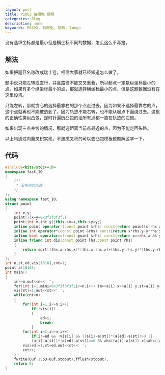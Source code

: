 ```yaml
---
layout: post
title: P1863 独眼兔 题解
categories: Blog
description: none
keywords: P6892, 独眼兔, 题解, luogu
---
```


没有造纵坐标都是最小但是横坐标不同的数据，怎么这么不毒瘤。

## 解法

如果把题目名称改成瑞士卷，相信大家就已经知道怎么做了。

题中说只能左转或直行，并且路径不能交叉重叠，所以起点一定是纵坐标最小的点。如果有多个纵坐标最小的点，那就选择横坐标最小的点，但是这题数据没有在这里设坑。

只能左转，那就贪心的选择最靠右的那个点走过去。因为如果不选择最靠右的点，这个点就再也不能被选到了。因为轨迹不能右转，也不能从起点下面绕过去。这里的正确性类似凸包，逆时针遍历凸包的话所有点都一直在轨迹的左侧。

如果出现三点共线的情况，那就选距离当前点最近的点，因为不能走回头路。

以上均通过向量叉积实现，不熟悉叉积的可以去凸包模板题题解区学一下。

## 代码

```cpp
#include<bits/stdc++.h>
namespace fast_IO
{
    /**
     * 没啥用的东西
    */
};
using namespace fast_IO;
struct point
{
    int x,y;
    point(){x=y=0x3f3f3f3f;}
    point(int x,int y){this->x=x,this->y=y;}
    inline point operator-(const point &rhs) const{return point(x-rhs.x,y-rhs.y);}
    inline int operator*(const point &rhs) const{return x*rhs.y-y*rhs.x;}
    inline bool operator==(const point &rhs) const{return x==rhs.x && y==rhs.y;}
    inline friend int dis(const point lhs,const point rhs)
    {
        return sqrt((lhs.x-rhs.x)*(lhs.x-rhs.x)+(lhs.y-rhs.y)*(lhs.y-rhs.y));
    }
};
int n,st,ed,vis[1010],cnt=1;
point a[1010];
int main()
{
    in>>n,out<<n<<' ';
    for(int i=1,mini=0x3f3f3f3f;i<=n;i++) in>>a[i].x>>a[i].y,st=a[i].y<mini?i:st,mini=std::min(mini,a[i].y);
    vis[st]=1,out<<st<<' ';
    while(cnt<n)
    {
        for(int i=1;i<=n;i++)
            if(!vis[i])
            {
                ed=i;
                break;
            }
        for(int i=1;i<=n;i++)
            if(i!=ed && !vis[i] && ((a[i]-a[st])*(a[ed]-a[st])>0 || 
            (a[i]-a[st])*(a[ed]-a[st])==0 && abs((a[i]-a[st]).x)<abs((a[ed]-a[st]).x))) ed=i;
        vis[ed]=1,st=ed,out<<st<<' ';
        cnt++;
    }
    fwrite(Ouf,1,p3-Ouf,stdout),fflush(stdout);
    return 0;
}
```
